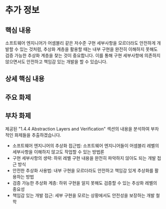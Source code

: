 # 추가 정보

## 핵심 내용
소프트웨어 엔지니어가 어셈블리 같은 저수준 구현 세부사항을 모르더라도 안전하게 개발할 수 있는 것처럼, 추상화 계층을 활용할 때는 내부 구현을 완전히 이해하지 못해도 검증 가능한 추상화 계층을 찾는 것이 중요합니다. 이를 통해 구현 세부사항에 의존하지 않으면서도 안전하고 책임감 있는 개발을 할 수 있습니다.

## 상세 핵심 내용

## 주요 화제

## 부차 화제
제공된 "1.4.4 Abstraction Layers and Verification" 섹션의 내용을 분석하여 부차적인 화제들을 추출하겠습니다.

- 소프트웨어 엔지니어의 추상화 접근법: 소프트웨어 엔지니어들이 어셈블리 레벨의 세부사항을 이해하지 않고도 작업할 수 있는 방법론
- 구현 세부사항의 생략: 하위 레벨 구현 내용을 완전히 파악하지 않아도 되는 개발 접근 방식
- 안전한 추상화 사용법: 내부 구현을 모르더라도 안전하고 책임감 있게 추상화를 활용하는 방법
- 검증 가능한 추상화 계층: 하위 구현을 알지 못해도 검증할 수 있는 추상화 레벨의 중요성
- 책임감 있는 개발 접근: 세부 구현을 모르는 상황에서도 안전성을 보장하는 개발 철학
